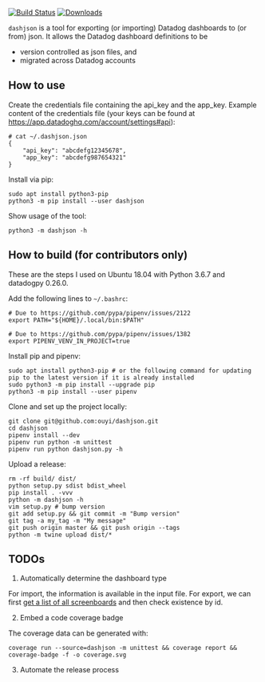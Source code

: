 [![Build Status](https://github.com/ouyi/dashjson/workflows/main/badge.svg)](https://github.com/ouyi/dashjson/workflows/main/badge.svg)
[![Downloads](https://www.pepy.tech/badge/dashjson)](https://www.pepy.tech/project/dashjson)

`dashjson` is a tool for exporting (or importing) Datadog dashboards to (or from) json. It allows the Datadog dashboard definitions to be

- version controlled as json files, and
- migrated across Datadog accounts

## How to use

Create the credentials file containing the api\_key and the app\_key. Example content of the credentials file (your keys can be found at https://app.datadoghq.com/account/settings#api):

    # cat ~/.dashjson.json
    {
        "api_key": "abcdefg12345678",
        "app_key": "abcdefg987654321"
    }

Install via pip:

    sudo apt install python3-pip
    python3 -m pip install --user dashjson

Show usage of the tool:

    python3 -m dashjson -h

## How to build (for contributors only)

These are the steps I used on Ubuntu 18.04 with Python 3.6.7 and datadogpy 0.26.0.

Add the following lines to `~/.bashrc`:

    # Due to https://github.com/pypa/pipenv/issues/2122
    export PATH="${HOME}/.local/bin:$PATH"

    # Due to https://github.com/pypa/pipenv/issues/1382
    export PIPENV_VENV_IN_PROJECT=true

Install pip and pipenv:

    sudo apt install python3-pip # or the following command for updating pip to the latest version if it is already installed
    sudo python3 -m pip install --upgrade pip
    python3 -m pip install --user pipenv

Clone and set up the project locally:

    git clone git@github.com:ouyi/dashjson.git
    cd dashjson
    pipenv install --dev
    pipenv run python -m unittest
    pipenv run python dashjson.py -h

Upload a release:

    rm -rf build/ dist/
    python setup.py sdist bdist_wheel
    pip install . -vvv
    python -m dashjson -h
    vim setup.py # bump version
    git add setup.py && git commit -m "Bump version"
    git tag -a my_tag -m "My message"
    git push origin master && git push origin --tags
    python -m twine upload dist/*

## TODOs

1. Automatically determine the dashboard type

For import, the information is available in the input file. For export, we can first [get a list of all screenboards](https://docs.datadoghq.com/api/?lang=python#get-all-screenboards) and then check existence by id.

2. Embed a code coverage badge

The coverage data can be generated with:

    coverage run --source=dashjson -m unittest && coverage report && coverage-badge -f -o coverage.svg

3. Automate the release process
